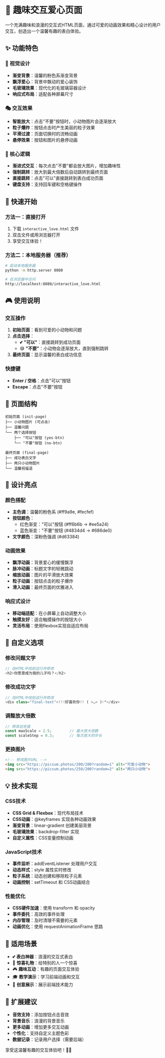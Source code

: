 # 💖 趣味交互爱心页面

一个充满趣味和浪漫的交互式HTML页面，通过可爱的动画效果和精心设计的用户交互，创造出一个温馨有趣的表白体验。

## ✨ 功能特色

### 🎨 视觉设计
- **渐变背景**：温馨的粉色系渐变背景
- **飘浮爱心**：背景中飘动的爱心装饰
- **毛玻璃效果**：现代化的毛玻璃容器设计
- **响应式布局**：适配各种屏幕尺寸

### 🎭 交互效果
- **智能放大**：点击"不要"按钮时，小动物图片会逐渐放大
- **粒子爆炸**：按钮点击时产生美丽的粒子效果
- **平滑过渡**：页面切换时的流畅动画
- **悬停效果**：按钮和图片的悬停动画

### 🎯 核心逻辑
- **渐进式交互**：每次点击"不要"都会放大图片，增加趣味性
- **强制跳转**：放大到最大倍数后自动跳转到最终页面
- **直接跳转**：点击"可以"直接跳转到表白成功页面
- **键盘支持**：支持回车键和空格键操作

## 🚀 快速开始

### 方法一：直接打开
1. 下载 `interactive_love.html` 文件
2. 双击文件或用浏览器打开
3. 享受交互体验！

### 方法二：本地服务器（推荐）
```bash
# 启动本地服务器
python -m http.server 8080

# 在浏览器中访问
http://localhost:8080/interactive_love.html
```

## 🎮 使用说明

### 交互操作
1. **初始页面**：看到可爱的小动物和问题
2. **点击选择**：
   - 💕 **"可以"**：直接跳转到成功页面
   - 😅 **"不要"**：小动物会逐渐放大，直到强制跳转
3. **最终页面**：显示温馨的表白成功信息

### 快捷键
- **Enter / 空格**：点击"可以"按钮
- **Escape**：点击"不要"按钮

## 🌈 页面结构

```
初始页面 (init-page)
├── 小动物图片 (可点击)
├── 温馨问题
└── 两个选择按钮
    ├── "可以"按钮 (yes-btn)
    └── "不要"按钮 (no-btn)

最终页面 (final-page)
├── 成功表白文字
├── 两只小动物图片
└── 温馨祝福语
```

## 🎨 设计亮点

### 颜色搭配
- **主色调**：温馨的粉色系 (#ff9a9e, #fecfef)
- **按钮颜色**：
  - 红色渐变："可以"按钮 (#ff6b6b → #ee5a24)
  - 蓝色渐变："不要"按钮 (#4834d4 → #686de0)
- **文字颜色**：深粉色强调 (#d63384)

### 动画效果
- **飘浮动画**：背景爱心的缓慢飘浮
- **脉冲动画**：标题文字的轻微跳动
- **缩放动画**：图片的平滑放大效果
- **粒子动画**：按钮点击的粒子爆炸
- **滑入动画**：最终页面的优雅进入

### 响应式设计
- **移动端适配**：在小屏幕上自动调整大小
- **触摸友好**：适合触摸操作的按钮大小
- **灵活布局**：使用flexbox实现自适应布局

## 🔧 自定义选项

### 修改问题文字
```javascript
// 在HTML中找到这行并修改
<h2>你愿意成为我的儿子吗？</h2>
```

### 修改成功文字
```javascript
// 在HTML中找到这行并修改
<div class="final-text">!!!好喜欢你!! ( >◡< )♡°</div>
```

### 调整放大倍数
```javascript
// 修改这些值
const maxScale = 2.5;        // 最大放大倍数
const scaleStep = 0.3;       // 每次放大的步长
```

### 更换图片
```html
<!-- 修改图片URL -->
<img src="https://picsum.photos/200/200?random=1" alt="可爱小动物">
<img src="https://picsum.photos/250/200?random=2" alt="两只小动物">
```

## 💡 技术实现

### CSS技术
- **CSS Grid & Flexbox**：现代布局技术
- **CSS动画**：@keyframes 实现各种动画效果
- **渐变背景**：linear-gradient 创建美丽背景
- **毛玻璃效果**：backdrop-filter 实现
- **自定义属性**：CSS变量控制动画

### JavaScript技术
- **事件监听**：addEventListener 处理用户交互
- **动态样式**：style 属性实时修改
- **粒子系统**：动态创建和移除粒子元素
- **动画控制**：setTimeout 和 CSS动画结合

### 性能优化
- **CSS硬件加速**：使用 transform 和 opacity
- **事件委托**：高效的事件处理
- **内存管理**：及时清理不需要的元素
- **动画优化**：使用 requestAnimationFrame 思路

## 🎯 适用场景

- 💕 **表白神器**：浪漫的交互式表白
- 🎁 **惊喜礼物**：给特别的人一个惊喜
- 🎮 **趣味互动**：有趣的页面交互体验
- 🎓 **教学演示**：学习前端动画和交互
- 🎨 **创意展示**：展示前端技术能力

## 🌟 扩展建议

- **音效支持**：添加按钮点击音效
- **背景音乐**：浪漫的背景音乐
- **更多动画**：增加更多交互动画
- **个性化**：支持自定义主题色彩
- **数据记录**：记录用户选择（需要后端）

享受这温馨有趣的交互体验吧！💖✨